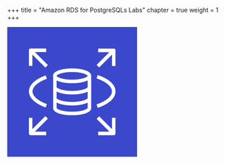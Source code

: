 +++
title = "Amazon RDS for PostgreSQLs Labs"
chapter = true
weight = 1
+++


![RDS Logo](Amazon-RDS_light-bg@4x.png)
